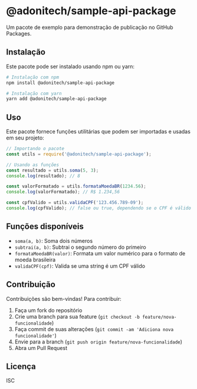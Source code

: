 # @adonitech/sample-api-package

Um pacote de exemplo para demonstração de publicação no GitHub Packages.

## Instalação

Este pacote pode ser instalado usando npm ou yarn:

```bash
# Instalação com npm
npm install @adonitech/sample-api-package

# Instalação com yarn
yarn add @adonitech/sample-api-package
```

## Uso

Este pacote fornece funções utilitárias que podem ser importadas e usadas em seu projeto:

```javascript
// Importando o pacote
const utils = require('@adonitech/sample-api-package');

// Usando as funções
const resultado = utils.soma(5, 3);
console.log(resultado); // 8

const valorFormatado = utils.formataMoedaBR(1234.56);
console.log(valorFormatado); // R$ 1.234,56

const cpfValido = utils.validaCPF('123.456.789-09');
console.log(cpfValido); // false ou true, dependendo se o CPF é válido
```

## Funções disponíveis

- `soma(a, b)`: Soma dois números
- `subtrai(a, b)`: Subtrai o segundo número do primeiro
- `formataMoedaBR(valor)`: Formata um valor numérico para o formato de moeda brasileira
- `validaCPF(cpf)`: Valida se uma string é um CPF válido

## Contribuição

Contribuições são bem-vindas! Para contribuir:

1. Faça um fork do repositório
2. Crie uma branch para sua feature (`git checkout -b feature/nova-funcionalidade`)
3. Faça commit de suas alterações (`git commit -am 'Adiciona nova funcionalidade'`)
4. Envie para a branch (`git push origin feature/nova-funcionalidade`)
5. Abra um Pull Request

## Licença

ISC